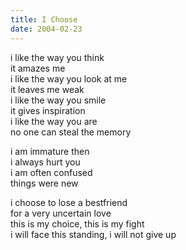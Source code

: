 ```yaml
---
title: I Choose
date: 2004-02-23
---
```


i like the way you think  
it amazes me  
i like the way you look at me  
it leaves me weak  
i like the way you smile  
it gives inspiration  
i like the way you are  
no one can steal the memory

i am immature then  
i always hurt you  
i am often confused  
things were new

i choose to lose a bestfriend  
for a very uncertain love  
this is my choice, this is my fight  
i will face this standing, i will not give up
